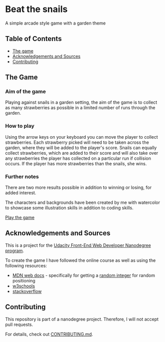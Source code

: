 # Beat the snails

A simple arcade style game with a garden theme

## Table of Contents

* [The game](#the-game)
* [Acknowledgements and Sources](#acknowledgements-and-sources)
* [Contributing](#contributing)

## The Game

### Aim of the game

Playing against snails in a garden setting, the aim of the game is to collect as many strawberries as possible in a limited number of runs through the garden. 

### How to play

Using the arrow keys on your keyboard you can move the player to collect strawberries. Each strawberry picked will need to be taken across the garden, where they will be added to the player's score. Snails can equally collect strawberries, which are added to their score and will also take over any strawberries the player has collected on a particular run if collision occurs. 
If the player has more strawberries than the snails, she wins. 

### Further notes

There are two more results possible in addition to winning or losing, for added interest.

The characters and backgrounds have been created by me with watercolor to showcase some illustration skills in addition to coding skills.

[Play the game](https://judithbeadle.github.io/beat-the-snails/)

## Acknowledgements and Sources

This is a project for the [Udacity Front-End Web Developer Nanodegree program](https://eu.udacity.com/course/front-end-web-developer-nanodegree--nd001).

To create the game I have followed the online course as well as using the following resources:

* [MDN web docs](https://developer.mozilla.org/en-US/docs/Web/JavaScript) - specifically for getting a [random integer](https://developer.mozilla.org/en-US/docs/Web/JavaScript/Reference/Global_Objects/Math/random) for random positioning
* [w3schools](https://www.w3schools.com/js/default.asp)
* [stackoverflow](https://stackoverflow.com/)

## Contributing

This repository is part of a nanodegree project. Therefore, I will not accept pull requests.

For details, check out [CONTRIBUTING.md](CONTRIBUTING.md).
